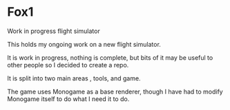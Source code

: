# Fox1
Work in progress flight simulator

This holds my ongoing work on a new flight simulator.

It is work in progress, nothing is complete, but bits of it may be useful to other people so I decided to create a repo.

It is split into two main areas , tools, and game.

The game uses Monogame as a base renderer, though I have had to modify Monogame itself to do what I need it to do.


